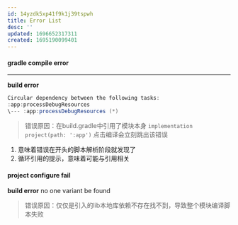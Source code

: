 ```yaml
---
id: 14yzdk5xp41f9k1j39tspwh
title: Error List
desc: ''
updated: 1696652317311
created: 1695190099401
---
```


#### gradle compile error
-----------------
**build error**
```gradle
Circular dependency between the following tasks:
:app:processDebugResources
\--- :app:processDebugResources (*)
```
> 错误原因：在build.gradle中引用了模块本身 `implementation project(path: ':app')`
点击编译会立刻跳出该错误
1. 意味着错误在开头的脚本解析阶段就发现了
2. 循环引用的提示，意味着可能与引用相关

#### project configure fail
**build error**
no one variant be found
> 错误原因：仅仅是引入的lib本地库依赖不存在找不到，导致整个模块编译脚本失败